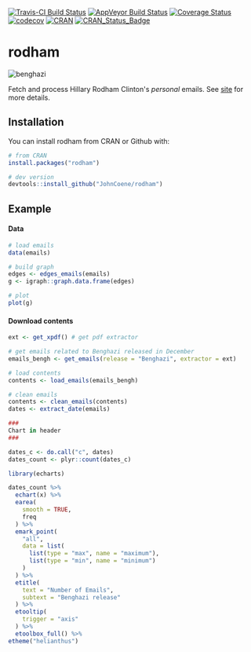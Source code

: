 [![Travis-CI Build Status](https://travis-ci.org/JohnCoene/rodham.svg?branch=master)](https://travis-ci.org/JohnCoene/rodham)
[![AppVeyor Build Status](https://ci.appveyor.com/api/projects/status/github/JohnCoene/rodham?branch=master&svg=true)](https://ci.appveyor.com/project/JohnCoene/rodham)
[![Coverage Status](https://coveralls.io/repos/github/JohnCoene/rodham/badge.svg?branch=master)](https://coveralls.io/github/JohnCoene/rodham?branch=master)
[![codecov](https://codecov.io/gh/JohnCoene/rodham/branch/master/graph/badge.svg)](https://codecov.io/gh/JohnCoene/rodham)
[![CRAN](https://img.shields.io/cran/v/rodham.svg)]()
[![CRAN_Status_Badge](http://cranlogs.r-pkg.org/badges/grand-total/rodham)](http://cranlogs.r-pkg.org/badges/grand-total/rodham)

# rodham

![benghazi](http://john-coene.com/img/thumbnails/echarts.png)

Fetch and process Hillary Rodham Clinton's *personal* emails. See [site](http://john-coene.com/packages/rodham/) for more details.

## Installation

You can install rodham from CRAN or Github with:

```R
# from CRAN
install.packages("rodham")

# dev version
devtools::install_github("JohnCoene/rodham")
```

## Example

#### Data

```R
# load emails
data(emails)

# build graph
edges <- edges_emails(emails)
g <- igraph::graph.data.frame(edges)

# plot 
plot(g)
```

#### Download contents

```R
ext <- get_xpdf() # get pdf extractor

# get emails related to Benghazi released in December
emails_bengh <- get_emails(release = "Benghazi", extractor = ext)

# load contents
contents <- load_emails(emails_bengh)

# clean emails
contents <- clean_emails(contents)
dates <- extract_date(emails)

###
Chart in header
###

dates_c <- do.call("c", dates)
dates_count <- plyr::count(dates_c)

library(echarts)

dates_count %>% 
  echart(x) %>% 
  earea(
    smooth = TRUE,
    freq
  ) %>% 
  emark_point(
    "all",
    data = list(
      list(type = "max", name = "maximum"),
      list(type = "min", name = "minimum")
    )
  ) %>% 
  etitle(
    text = "Number of Emails",
    subtext = "Benghazi release"
  ) %>%
  etooltip(
    trigger = "axis"
  ) %>% 
  etoolbox_full() %>% 
etheme("helianthus") 
```
